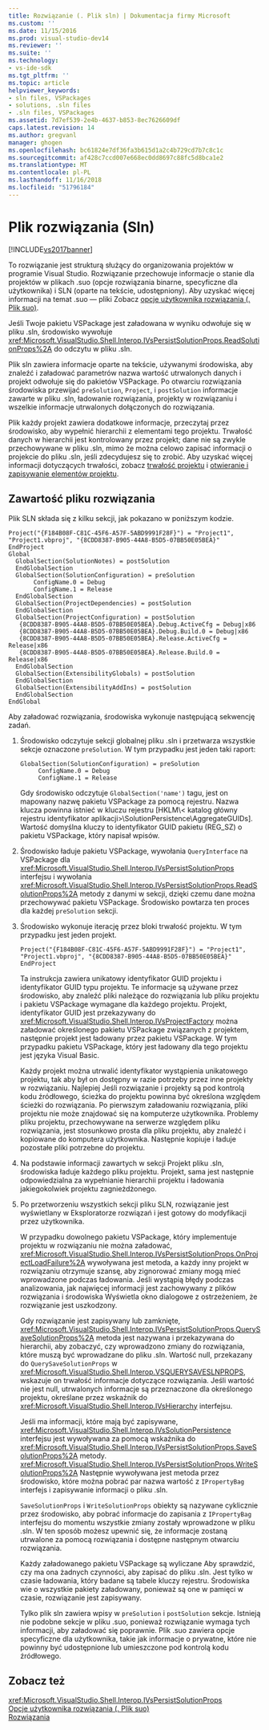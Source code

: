 ```yaml
---
title: Rozwiązanie (. Plik sln) | Dokumentacja firmy Microsoft
ms.custom: ''
ms.date: 11/15/2016
ms.prod: visual-studio-dev14
ms.reviewer: ''
ms.suite: ''
ms.technology:
- vs-ide-sdk
ms.tgt_pltfrm: ''
ms.topic: article
helpviewer_keywords:
- sln files, VSPackages
- solutions, .sln files
- .sln files, VSPackages
ms.assetid: 7d7ef539-2e4b-4637-b853-8ec7626609df
caps.latest.revision: 14
ms.author: gregvanl
manager: ghogen
ms.openlocfilehash: bc61824e7df36fa3b615d1a2c4b729cd7b7c8c1c
ms.sourcegitcommit: af428c7ccd007e668ec0dd8697c88fc5d8bca1e2
ms.translationtype: MT
ms.contentlocale: pl-PL
ms.lasthandoff: 11/16/2018
ms.locfileid: "51796184"
---
```

# <a name="solution-sln-file"></a>Plik rozwiązania (Sln)
[!INCLUDE[vs2017banner](../../includes/vs2017banner.md)]

To rozwiązanie jest strukturą służący do organizowania projektów w programie Visual Studio. Rozwiązanie przechowuje informacje o stanie dla projektów w plikach .suo (opcje rozwiązania binarne, specyficzne dla użytkownika) i SLN (oparte na tekście, udostępniony). Aby uzyskać więcej informacji na temat .suo — pliki Zobacz [opcje użytkownika rozwiązania (. Plik suo)](../../extensibility/internals/solution-user-options-dot-suo-file.md).  
  
 Jeśli Twoje pakietu VSPackage jest załadowana w wyniku odwołuje się w pliku .sln, środowisko wywołuje <xref:Microsoft.VisualStudio.Shell.Interop.IVsPersistSolutionProps.ReadSolutionProps%2A> do odczytu w pliku .sln.  
  
 Plik sln zawiera informacje oparte na tekście, używanymi środowiska, aby znaleźć i załadować parametrów nazwa wartość utrwalonych danych i projekt odwołuje się do pakietów VSPackage. Po otwarciu rozwiązania środowiska przewijać `preSolution`, `Project`, i `postSolution` informacje zawarte w pliku .sln, ładowanie rozwiązania, projekty w rozwiązaniu i wszelkie informacje utrwalonych dołączonych do rozwiązania.  
  
 Plik każdy projekt zawiera dodatkowe informacje, przeczytaj przez środowisko, aby wypełnić hierarchii z elementami tego projektu. Trwałość danych w hierarchii jest kontrolowany przez projekt; dane nie są zwykle przechowywane w pliku .sln, mimo że można celowo zapisać informacji o projekcie do pliku .sln, jeśli zdecydujesz się to zrobić. Aby uzyskać więcej informacji dotyczących trwałości, zobacz [trwałość projektu](../../extensibility/internals/project-persistence.md) i [otwieranie i zapisywanie elementów projektu](../../extensibility/internals/opening-and-saving-project-items.md).  
  
## <a name="solution-file-contents"></a>Zawartość pliku rozwiązania  
 Plik SLN składa się z kilku sekcji, jak pokazano w poniższym kodzie.  
  
```  
Project("{F184B08F-C81C-45F6-A57F-5ABD9991F28F}") = "Project1", "Project1.vbproj", "{8CDD8387-B905-44A8-B5D5-07BB50E05BEA}"  
EndProject  
Global  
  GlobalSection(SolutionNotes) = postSolution  
  EndGlobalSection  
  GlobalSection(SolutionConfiguration) = preSolution  
       ConfigName.0 = Debug  
       ConfigName.1 = Release  
  EndGlobalSection  
  GlobalSection(ProjectDependencies) = postSolution  
  EndGlobalSection  
  GlobalSection(ProjectConfiguration) = postSolution  
   {8CDD8387-B905-44A8-B5D5-07BB50E05BEA}.Debug.ActiveCfg = Debug|x86  
   {8CDD8387-B905-44A8-B5D5-07BB50E05BEA}.Debug.Build.0 = Debug|x86  
   {8CDD8387-B905-44A8-B5D5-07BB50E05BEA}.Release.ActiveCfg = Release|x86  
   {8CDD8387-B905-44A8-B5D5-07BB50E05BEA}.Release.Build.0 = Release|x86  
  EndGlobalSection  
  GlobalSection(ExtensibilityGlobals) = postSolution  
  EndGlobalSection  
  GlobalSection(ExtensibilityAddIns) = postSolution  
  EndGlobalSection  
EndGlobal  
```  
  
 Aby załadować rozwiązania, środowiska wykonuje następującą sekwencję zadań.  
  
1. Środowisko odczytuje sekcji globalnej pliku .sln i przetwarza wszystkie sekcje oznaczone `preSolution`. W tym przypadku jest jeden taki raport:  
  
   ```  
   GlobalSection(SolutionConfiguration) = preSolution  
        ConfigName.0 = Debug  
        ConfigName.1 = Release  
   ```  
  
    Gdy środowisko odczytuje `GlobalSection('name')` tagu, jest on mapowany nazwę pakietu VSPackage za pomocą rejestru. Nazwa klucza powinna istnieć w kluczu rejestru [HKLM\\< katalog główny rejestru identyfikator aplikacji\>\SolutionPersistence\AggregateGUIDs]. Wartość domyślna kluczy to identyfikator GUID pakietu (REG_SZ) o pakietu VSPackage, który napisał wpisów.  
  
2. Środowisko ładuje pakietu VSPackage, wywołania `QueryInterface` na VSPackage dla <xref:Microsoft.VisualStudio.Shell.Interop.IVsPersistSolutionProps> interfejsu i wywołania <xref:Microsoft.VisualStudio.Shell.Interop.IVsPersistSolutionProps.ReadSolutionProps%2A> metody z danymi w sekcji, dzięki czemu dane można przechowywać pakietu VSPackage. Środowisko powtarza ten proces dla każdej `preSolution` sekcji.  
  
3. Środowisko wykonuje iterację przez bloki trwałość projektu. W tym przypadku jest jeden projekt.  
  
   ```  
   Project("{F184B08F-C81C-45F6-A57F-5ABD9991F28F}") = "Project1",  
   "Project1.vbproj", "{8CDD8387-B905-44A8-B5D5-07BB50E05BEA}"  
   EndProject  
   ```  
  
    Ta instrukcja zawiera unikatowy identyfikator GUID projektu i identyfikator GUID typu projektu. Te informacje są używane przez środowisko, aby znaleźć pliki należące do rozwiązania lub pliku projektu i pakietu VSPackage wymagane dla każdego projektu. Projekt, identyfikator GUID jest przekazywany do <xref:Microsoft.VisualStudio.Shell.Interop.IVsProjectFactory> można załadować określonego pakietu VSPackage związanych z projektem, następnie projekt jest ładowany przez pakietu VSPackage. W tym przypadku pakietu VSPackage, który jest ładowany dla tego projektu jest języka Visual Basic.  
  
    Każdy projekt można utrwalić identyfikator wystąpienia unikatowego projektu, tak aby był on dostępny w razie potrzeby przez inne projekty w rozwiązaniu. Najlepiej Jeśli rozwiązanie i projekty są pod kontrolą kodu źródłowego, ścieżka do projektu powinna być określona względem ścieżki do rozwiązania. Po pierwszym załadowaniu rozwiązania, pliki projektu nie może znajdować się na komputerze użytkownika. Problemy pliku projektu, przechowywane na serwerze względem pliku rozwiązania, jest stosunkowo prosta dla pliku projektu, aby znaleźć i kopiowane do komputera użytkownika. Następnie kopiuje i ładuje pozostałe pliki potrzebne do projektu.  
  
4. Na podstawie informacji zawartych w sekcji Projekt pliku .sln, środowiska ładuje każdego pliku projektu. Projekt, sama jest następnie odpowiedzialna za wypełnianie hierarchii projektu i ładowania jakiegokolwiek projektu zagnieżdżonego.  
  
5. Po przetworzeniu wszystkich sekcji pliku SLN, rozwiązanie jest wyświetlany w Eksploratorze rozwiązań i jest gotowy do modyfikacji przez użytkownika.  
  
   W przypadku dowolnego pakietu VSPackage, który implementuje projektu w rozwiązaniu nie można załadować, <xref:Microsoft.VisualStudio.Shell.Interop.IVsPersistSolutionProps.OnProjectLoadFailure%2A> wywoływana jest metoda, a każdy inny projekt w rozwiązaniu otrzymuje szansę, aby zignorować zmiany mogą mieć wprowadzone podczas ładowania. Jeśli wystąpią błędy podczas analizowania, jak najwięcej informacji jest zachowywany z plików rozwiązania i środowiska Wyświetla okno dialogowe z ostrzeżeniem, że rozwiązanie jest uszkodzony.  
  
   Gdy rozwiązanie jest zapisywany lub zamknięte, <xref:Microsoft.VisualStudio.Shell.Interop.IVsPersistSolutionProps.QuerySaveSolutionProps%2A> metoda jest nazywana i przekazywana do hierarchii, aby zobaczyć, czy wprowadzono zmiany do rozwiązania, które muszą być wprowadzane do pliku .sln. Wartość null, przekazany do `QuerySaveSolutionProps` w <xref:Microsoft.VisualStudio.Shell.Interop.VSQUERYSAVESLNPROPS>, wskazuje on trwałość informacje dotyczące rozwiązania. Jeśli wartość nie jest null, utrwalonych informacje są przeznaczone dla określonego projektu, określane przez wskaźnik do <xref:Microsoft.VisualStudio.Shell.Interop.IVsHierarchy> interfejsu.  
  
   Jeśli ma informacji, które mają być zapisywane, <xref:Microsoft.VisualStudio.Shell.Interop.IVsSolutionPersistence> interfejsu jest wywoływana za pomocą wskaźnika do <xref:Microsoft.VisualStudio.Shell.Interop.IVsPersistSolutionProps.SaveSolutionProps%2A> metody. <xref:Microsoft.VisualStudio.Shell.Interop.IVsPersistSolutionProps.WriteSolutionProps%2A> Następnie wywoływana jest metoda przez środowisko, które można pobrać par nazwa wartość z `IPropertyBag` interfejs i zapisywanie informacji o pliku .sln.  
  
   `SaveSolutionProps` i `WriteSolutionProps` obiekty są nazywane cyklicznie przez środowisko, aby pobrać informacje do zapisania z `IPropertyBag` interfejsu do momentu wszystkie zmiany zostały wprowadzone w pliku .sln. W ten sposób możesz upewnić się, że informacje zostaną utrwalone za pomocą rozwiązania i dostępne następnym otwarciu rozwiązania.  
  
   Każdy załadowanego pakietu VSPackage są wyliczane Aby sprawdzić, czy ma ona żadnych czynności, aby zapisać do pliku .sln. Jest tylko w czasie ładowania, który badane są tabele kluczy rejestru. Środowiska wie o wszystkie pakiety załadowany, ponieważ są one w pamięci w czasie, rozwiązanie jest zapisywany.  
  
   Tylko plik sln zawiera wpisy w `preSolution` i `postSolution` sekcje. Istnieją nie podobne sekcje w pliku .suo, ponieważ rozwiązanie wymaga tych informacji, aby załadować się poprawnie. Plik .suo zawiera opcje specyficzne dla użytkownika, takie jak informacje o prywatne, które nie powinny być udostępnione lub umieszczone pod kontrolą kodu źródłowego.  
  
## <a name="see-also"></a>Zobacz też  
 <xref:Microsoft.VisualStudio.Shell.Interop.IVsPersistSolutionProps>   
 [Opcje użytkownika rozwiązania (. Plik suo)](../../extensibility/internals/solution-user-options-dot-suo-file.md)   
 [Rozwiązania](../../extensibility/internals/solutions.md)

